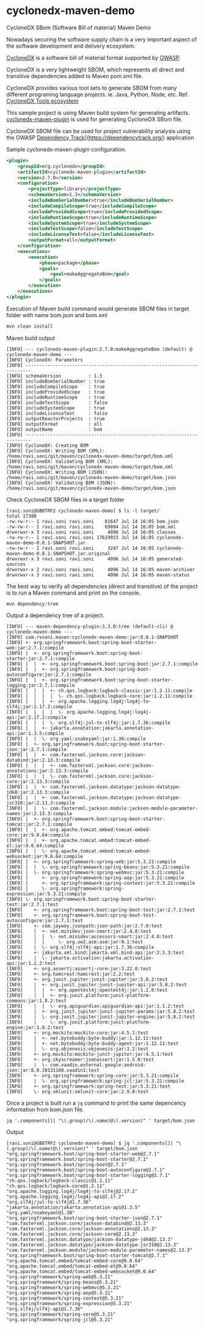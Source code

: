 # cyclonedx-maven-demo
CycloneDX SBom (Software Bill of material) Maven Demo

Nowadays securing the software supply chain is a very important aspect of the software development and delivery ecosystem.

[CycloneDX](https://cyclonedx.org) is a software bill of material format supported by [OWASP](https://owasp.org).

CycloneDX is a very lightweight SBOM, which represents all direct and transitive dependencies added to Maven pom.xml file. 

CycloneDX provides various tool sets to generate SBOM from many different programing language projects. ie. Java, Python, Node, etc. Ref. [CycloneDX Tools ecosystem](https://cyclonedx.org/tool-center/)

This sample project is using Maven build system for generating artifacts. [cyclonedx-maven-plugin](https://github.com/CycloneDX/cyclonedx-maven-plugin) is used for generating CycloneDX SBom file.

CycloneDX SBOM file can be used for project vulnerability analysis using the OWASP [Dependency Track](https://dependencytrack.org/)](https://dependencytrack.org/) application

Sample cyclonedx-maven-plugin configuration.

```xml
<plugin>
    <groupId>org.cyclonedx</groupId>
    <artifactId>cyclonedx-maven-plugin</artifactId>
    <version>2.7.0</version>
    <configuration>
        <projectType>library</projectType>
        <schemaVersion>1.3</schemaVersion>
        <includeBomSerialNumber>true</includeBomSerialNumber>
        <includeCompileScope>true</includeCompileScope>
        <includeProvidedScope>true</includeProvidedScope>
        <includeRuntimeScope>true</includeRuntimeScope>
        <includeSystemScope>true</includeSystemScope>
        <includeTestScope>false</includeTestScope>
        <includeLicenseText>false</includeLicenseText>
        <outputFormat>all</outputFormat>
    </configuration>
    <executions>
        <execution>
            <phase>package</phase>
            <goals>
                <goal>makeAggregateBom</goal>
            </goals>
        </execution>
    </executions>
</plugin>
```

Execution of Maven build command would generate SBOM files in target folder with name bom.json and bom.xml
```bash
mvn clean install
```
Maven build output
```
[INFO] --- cyclonedx-maven-plugin:2.7.0:makeAggregateBom (default) @ cyclonedx-maven-demo ---
[INFO] CycloneDX: Parameters
[INFO] ------------------------------------------------------------------------
[INFO] schemaVersion          : 1.3
[INFO] includeBomSerialNumber : true
[INFO] includeCompileScope    : true
[INFO] includeProvidedScope   : true
[INFO] includeRuntimeScope    : true
[INFO] includeTestScope       : false
[INFO] includeSystemScope     : true
[INFO] includeLicenseText     : false
[INFO] outputReactorProjects  : true
[INFO] outputFormat           : all
[INFO] outputName             : bom
[INFO] ------------------------------------------------------------------------
[INFO] CycloneDX: Creating BOM
[INFO] CycloneDX: Writing BOM (XML): /home/ravi.soni/git/maven/cyclonedx-maven-demo/target/bom.xml
[INFO] CycloneDX: Validating BOM (XML): /home/ravi.soni/git/maven/cyclonedx-maven-demo/target/bom.xml
[INFO] CycloneDX: Writing BOM (JSON): /home/ravi.soni/git/maven/cyclonedx-maven-demo/target/bom.json
[INFO] CycloneDX: Validating BOM (JSON): /home/ravi.soni/git/maven/cyclonedx-maven-demo/target/bom.json
```
Check CycloneDX SBOM files in a target folder    
```
[ravi.soni@GB8TRF2 cyclonedx-maven-demo] $ ls -l target/
total 17380
-rw-rw-r-- 1 ravi.soni ravi.soni    81647 Jul 14 16:05 bom.json
-rw-rw-r-- 1 ravi.soni ravi.soni    69804 Jul 14 16:05 bom.xml
drwxrwxr-x 3 ravi.soni ravi.soni     4096 Jul 14 16:05 classes
-rw-rw-r-- 1 ravi.soni ravi.soni 17619933 Jul 14 16:05 cyclonedx-maven-demo-0.0.1-SNAPSHOT.jar
-rw-rw-r-- 1 ravi.soni ravi.soni     3247 Jul 14 16:05 cyclonedx-maven-demo-0.0.1-SNAPSHOT.jar.original
drwxrwxr-x 3 ravi.soni ravi.soni     4096 Jul 14 16:05 generated-sources
drwxrwxr-x 2 ravi.soni ravi.soni     4096 Jul 14 16:05 maven-archiver
drwxrwxr-x 3 ravi.soni ravi.soni     4096 Jul 14 16:05 maven-status
```

The best way to verify all dependencies (direct and transitive) of the project is to run a Maven command and print on the console.

```
mvn dependency:tree
```
Output a dependency tree of a project.
```
[INFO] --- maven-dependency-plugin:3.3.0:tree (default-cli) @ cyclonedx-maven-demo ---
[INFO] com.rvsoni.maven:cyclonedx-maven-demo:jar:0.0.1-SNAPSHOT
[INFO] +- org.springframework.boot:spring-boot-starter-web:jar:2.7.1:compile
[INFO] |  +- org.springframework.boot:spring-boot-starter:jar:2.7.1:compile
[INFO] |  |  +- org.springframework.boot:spring-boot:jar:2.7.1:compile
[INFO] |  |  +- org.springframework.boot:spring-boot-autoconfigure:jar:2.7.1:compile
[INFO] |  |  +- org.springframework.boot:spring-boot-starter-logging:jar:2.7.1:compile
[INFO] |  |  |  +- ch.qos.logback:logback-classic:jar:1.2.11:compile
[INFO] |  |  |  |  \- ch.qos.logback:logback-core:jar:1.2.11:compile
[INFO] |  |  |  +- org.apache.logging.log4j:log4j-to-slf4j:jar:2.17.2:compile
[INFO] |  |  |  |  \- org.apache.logging.log4j:log4j-api:jar:2.17.2:compile
[INFO] |  |  |  \- org.slf4j:jul-to-slf4j:jar:1.7.36:compile
[INFO] |  |  +- jakarta.annotation:jakarta.annotation-api:jar:1.3.5:compile
[INFO] |  |  \- org.yaml:snakeyaml:jar:1.30:compile
[INFO] |  +- org.springframework.boot:spring-boot-starter-json:jar:2.7.1:compile
[INFO] |  |  +- com.fasterxml.jackson.core:jackson-databind:jar:2.13.3:compile
[INFO] |  |  |  +- com.fasterxml.jackson.core:jackson-annotations:jar:2.13.3:compile
[INFO] |  |  |  \- com.fasterxml.jackson.core:jackson-core:jar:2.13.3:compile
[INFO] |  |  +- com.fasterxml.jackson.datatype:jackson-datatype-jdk8:jar:2.13.3:compile
[INFO] |  |  +- com.fasterxml.jackson.datatype:jackson-datatype-jsr310:jar:2.13.3:compile
[INFO] |  |  \- com.fasterxml.jackson.module:jackson-module-parameter-names:jar:2.13.3:compile
[INFO] |  +- org.springframework.boot:spring-boot-starter-tomcat:jar:2.7.1:compile
[INFO] |  |  +- org.apache.tomcat.embed:tomcat-embed-core:jar:9.0.64:compile
[INFO] |  |  +- org.apache.tomcat.embed:tomcat-embed-el:jar:9.0.64:compile
[INFO] |  |  \- org.apache.tomcat.embed:tomcat-embed-websocket:jar:9.0.64:compile
[INFO] |  +- org.springframework:spring-web:jar:5.3.21:compile
[INFO] |  |  \- org.springframework:spring-beans:jar:5.3.21:compile
[INFO] |  \- org.springframework:spring-webmvc:jar:5.3.21:compile
[INFO] |     +- org.springframework:spring-aop:jar:5.3.21:compile
[INFO] |     +- org.springframework:spring-context:jar:5.3.21:compile
[INFO] |     \- org.springframework:spring-expression:jar:5.3.21:compile
[INFO] \- org.springframework.boot:spring-boot-starter-test:jar:2.7.1:test
[INFO]    +- org.springframework.boot:spring-boot-test:jar:2.7.1:test
[INFO]    +- org.springframework.boot:spring-boot-test-autoconfigure:jar:2.7.1:test
[INFO]    +- com.jayway.jsonpath:json-path:jar:2.7.0:test
[INFO]    |  +- net.minidev:json-smart:jar:2.4.8:test
[INFO]    |  |  \- net.minidev:accessors-smart:jar:2.4.8:test
[INFO]    |  |     \- org.ow2.asm:asm:jar:9.1:test
[INFO]    |  \- org.slf4j:slf4j-api:jar:1.7.36:compile
[INFO]    +- jakarta.xml.bind:jakarta.xml.bind-api:jar:2.3.3:test
[INFO]    |  \- jakarta.activation:jakarta.activation-api:jar:1.2.2:test
[INFO]    +- org.assertj:assertj-core:jar:3.22.0:test
[INFO]    +- org.hamcrest:hamcrest:jar:2.2:test
[INFO]    +- org.junit.jupiter:junit-jupiter:jar:5.8.2:test
[INFO]    |  +- org.junit.jupiter:junit-jupiter-api:jar:5.8.2:test
[INFO]    |  |  +- org.opentest4j:opentest4j:jar:1.2.0:test
[INFO]    |  |  +- org.junit.platform:junit-platform-commons:jar:1.8.2:test
[INFO]    |  |  \- org.apiguardian:apiguardian-api:jar:1.1.2:test
[INFO]    |  +- org.junit.jupiter:junit-jupiter-params:jar:5.8.2:test
[INFO]    |  \- org.junit.jupiter:junit-jupiter-engine:jar:5.8.2:test
[INFO]    |     \- org.junit.platform:junit-platform-engine:jar:1.8.2:test
[INFO]    +- org.mockito:mockito-core:jar:4.5.1:test
[INFO]    |  +- net.bytebuddy:byte-buddy:jar:1.12.11:test
[INFO]    |  +- net.bytebuddy:byte-buddy-agent:jar:1.12.11:test
[INFO]    |  \- org.objenesis:objenesis:jar:3.2:test
[INFO]    +- org.mockito:mockito-junit-jupiter:jar:4.5.1:test
[INFO]    +- org.skyscreamer:jsonassert:jar:1.5.0:test
[INFO]    |  \- com.vaadin.external.google:android-json:jar:0.0.20131108.vaadin1:test
[INFO]    +- org.springframework:spring-core:jar:5.3.21:compile
[INFO]    |  \- org.springframework:spring-jcl:jar:5.3.21:compile
[INFO]    +- org.springframework:spring-test:jar:5.3.21:test
[INFO]    \- org.xmlunit:xmlunit-core:jar:2.9.0:test
```

Once a project is built run a ```jq``` command to print the same depencency information from bom.json file.

```
jq '.components[]| "\(.group)/\(.name)@\(.version)" ' target/bom.json 
```
Output

```
[ravi.soni@GB8TRF2 cyclonedx-maven-demo] $ jq '.components[]| "\(.group)/\(.name)@\(.version)" ' target/bom.json 
"org.springframework.boot/spring-boot-starter-web@2.7.1"
"org.springframework.boot/spring-boot-starter@2.7.1"
"org.springframework.boot/spring-boot@2.7.1"
"org.springframework.boot/spring-boot-autoconfigure@2.7.1"
"org.springframework.boot/spring-boot-starter-logging@2.7.1"
"ch.qos.logback/logback-classic@1.2.11"
"ch.qos.logback/logback-core@1.2.11"
"org.apache.logging.log4j/log4j-to-slf4j@2.17.2"
"org.apache.logging.log4j/log4j-api@2.17.2"
"org.slf4j/jul-to-slf4j@1.7.36"
"jakarta.annotation/jakarta.annotation-api@1.3.5"
"org.yaml/snakeyaml@1.30"
"org.springframework.boot/spring-boot-starter-json@2.7.1"
"com.fasterxml.jackson.core/jackson-databind@2.13.3"
"com.fasterxml.jackson.core/jackson-annotations@2.13.3"
"com.fasterxml.jackson.core/jackson-core@2.13.3"
"com.fasterxml.jackson.datatype/jackson-datatype-jdk8@2.13.3"
"com.fasterxml.jackson.datatype/jackson-datatype-jsr310@2.13.3"
"com.fasterxml.jackson.module/jackson-module-parameter-names@2.13.3"
"org.springframework.boot/spring-boot-starter-tomcat@2.7.1"
"org.apache.tomcat.embed/tomcat-embed-core@9.0.64"
"org.apache.tomcat.embed/tomcat-embed-el@9.0.64"
"org.apache.tomcat.embed/tomcat-embed-websocket@9.0.64"
"org.springframework/spring-web@5.3.21"
"org.springframework/spring-beans@5.3.21"
"org.springframework/spring-webmvc@5.3.21"
"org.springframework/spring-aop@5.3.21"
"org.springframework/spring-context@5.3.21"
"org.springframework/spring-expression@5.3.21"
"org.slf4j/slf4j-api@1.7.36"
"org.springframework/spring-core@5.3.21"
"org.springframework/spring-jcl@5.3.21"
```